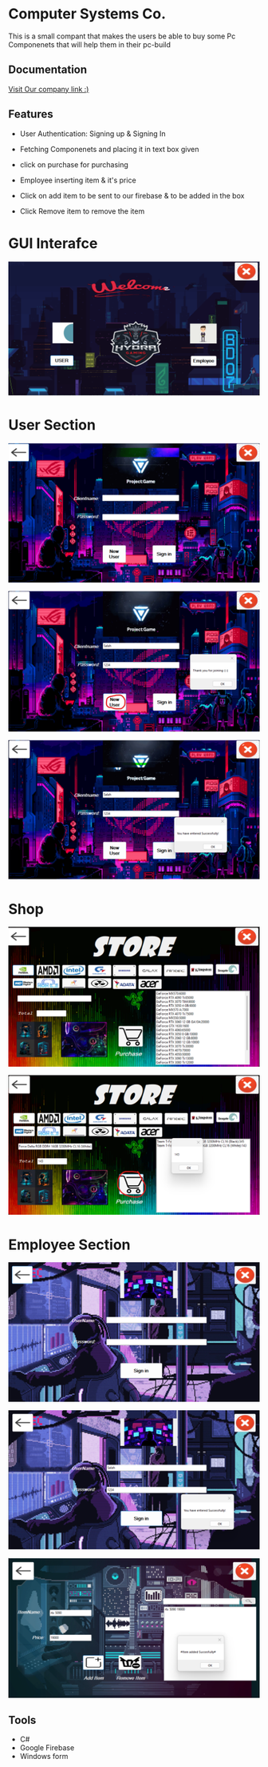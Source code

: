 
# Computer Systems Co.

This is a small compant that makes the users be able to buy some Pc Componenets that will help them in their pc-build


## Documentation

[Visit Our company link :)](https://docs.google.com/document/d/1gkyW1AA5O7LCSH48QGuFDBhi0uWSQy4K/edit)


## Features

-  User Authentication:
Signing up & Signing In

- Fetching Componenets and placing it in text box given

- click on purchase for purchasing

- Employee inserting item & it's price

- Click on add item to be sent to our firebase & to be added in the box

- Click Remove item to remove the item



# GUI Interafce
![Interface](https://github.com/SalahElshafey/Computer-System-Company/blob/main/Screenshots/images.png?raw=true)

# User Section
![user](https://github.com/SalahElshafey/Computer-System-Company/blob/main/Screenshots/Screenshot%202023-03-01%20200320.png?raw=true)

![signup](https://github.com/SalahElshafey/Computer-System-Company/blob/main/Screenshots/Screenshot%202023-03-01%20200420.png?raw=true)

![signin](https://github.com/SalahElshafey/Computer-System-Company/blob/main/Screenshots/Screenshot%202023-03-01%20200442.png?raw=true)

# Shop

![show](https://github.com/SalahElshafey/Computer-System-Company/blob/main/Screenshots/Screenshot%202023-03-01%20200508.png?raw=true)

![buy](https://github.com/SalahElshafey/Computer-System-Company/blob/main/Screenshots/Screenshot%202023-03-01%20200547.png?raw=true)

# Employee Section
![interface](https://github.com/SalahElshafey/Computer-System-Company/blob/main/Screenshots/Screenshot%202023-03-01%20200618.png?raw=true)

![interface](https://github.com/SalahElshafey/Computer-System-Company/blob/main/Screenshots/Screenshot%202023-03-01%20200645.png?raw=true)

![interface](https://github.com/SalahElshafey/Computer-System-Company/blob/main/Screenshots/Screenshot%202023-03-01%20200729.png?raw=true)




## Tools

- C#
- Google Firebase
- Windows form